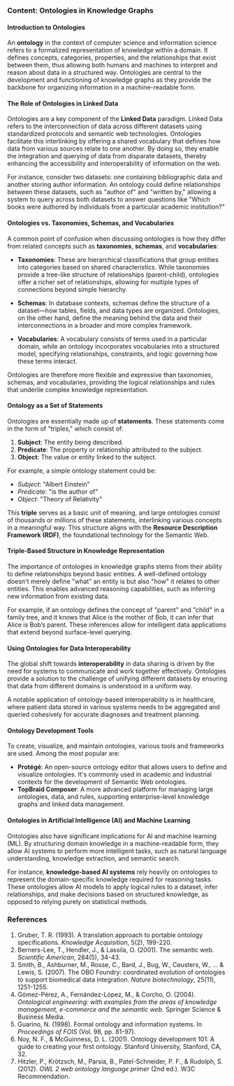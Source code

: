 ### Content: Ontologies in Knowledge Graphs

#### Introduction to Ontologies

An **ontology** in the context of computer science and information science refers to a formalized representation of knowledge within a domain. It defines concepts, categories, properties, and the relationships that exist between them, thus allowing both humans and machines to interpret and reason about data in a structured way. Ontologies are central to the development and functioning of knowledge graphs as they provide the backbone for organizing information in a machine-readable form. 

#### The Role of Ontologies in Linked Data

Ontologies are a key component of the **Linked Data** paradigm. Linked Data refers to the interconnection of data across different datasets using standardized protocols and semantic web technologies. Ontologies facilitate this interlinking by offering a shared vocabulary that defines how data from various sources relate to one another. By doing so, they enable the integration and querying of data from disparate datasets, thereby enhancing the accessibility and interoperability of information on the web.

For instance, consider two datasets: one containing bibliographic data and another storing author information. An ontology could define relationships between these datasets, such as "author of" and "written by," allowing a system to query across both datasets to answer questions like "Which books were authored by individuals from a particular academic institution?"

#### Ontologies vs. Taxonomies, Schemas, and Vocabularies

A common point of confusion when discussing ontologies is how they differ from related concepts such as **taxonomies**, **schemas**, and **vocabularies**:

- **Taxonomies**: These are hierarchical classifications that group entities into categories based on shared characteristics. While taxonomies provide a tree-like structure of relationships (parent-child), ontologies offer a richer set of relationships, allowing for multiple types of connections beyond simple hierarchy.
  
- **Schemas**: In database contexts, schemas define the structure of a dataset—how tables, fields, and data types are organized. Ontologies, on the other hand, define the meaning behind the data and their interconnections in a broader and more complex framework.
  
- **Vocabularies**: A vocabulary consists of terms used in a particular domain, while an ontology incorporates vocabularies into a structured model, specifying relationships, constraints, and logic governing how these terms interact.

Ontologies are therefore more flexible and expressive than taxonomies, schemas, and vocabularies, providing the logical relationships and rules that underlie complex knowledge representation.

#### Ontology as a Set of Statements

Ontologies are essentially made up of **statements**. These statements come in the form of "triples," which consist of:

1. **Subject**: The entity being described.
2. **Predicate**: The property or relationship attributed to the subject.
3. **Object**: The value or entity linked to the subject.

For example, a simple ontology statement could be:

- *Subject*: "Albert Einstein"
- *Predicate*: "is the author of"
- *Object*: "Theory of Relativity"

This **triple** serves as a basic unit of meaning, and large ontologies consist of thousands or millions of these statements, interlinking various concepts in a meaningful way. This structure aligns with the **Resource Description Framework (RDF)**, the foundational technology for the Semantic Web.

#### Triple-Based Structure in Knowledge Representation

The importance of ontologies in knowledge graphs stems from their ability to define relationships beyond basic entities. A well-defined ontology doesn't merely define "what" an entity is but also "how" it relates to other entities. This enables advanced reasoning capabilities, such as inferring new information from existing data.

For example, if an ontology defines the concept of "parent" and "child" in a family tree, and it knows that Alice is the mother of Bob, it can infer that Alice is Bob’s parent. These inferences allow for intelligent data applications that extend beyond surface-level querying.

#### Using Ontologies for Data Interoperability

The global shift towards **interoperability** in data sharing is driven by the need for systems to communicate and work together effectively. Ontologies provide a solution to the challenge of unifying different datasets by ensuring that data from different domains is understood in a uniform way.

A notable application of ontology-based interoperability is in healthcare, where patient data stored in various systems needs to be aggregated and queried cohesively for accurate diagnoses and treatment planning.

#### Ontology Development Tools

To create, visualize, and maintain ontologies, various tools and frameworks are used. Among the most popular are:

- **Protégé**: An open-source ontology editor that allows users to define and visualize ontologies. It's commonly used in academic and industrial contexts for the development of Semantic Web ontologies.
- **TopBraid Composer**: A more advanced platform for managing large ontologies, data, and rules, supporting enterprise-level knowledge graphs and linked data management.
  
#### Ontologies in Artificial Intelligence (AI) and Machine Learning

Ontologies also have significant implications for AI and machine learning (ML). By structuring domain knowledge in a machine-readable form, they allow AI systems to perform more intelligent tasks, such as natural language understanding, knowledge extraction, and semantic search.

For instance, **knowledge-based AI systems** rely heavily on ontologies to represent the domain-specific knowledge required for reasoning tasks. These ontologies allow AI models to apply logical rules to a dataset, infer relationships, and make decisions based on structured knowledge, as opposed to relying purely on statistical methods.

### References

1. Gruber, T. R. (1993). A translation approach to portable ontology specifications. *Knowledge Acquisition*, 5(2), 199-220.
2. Berners-Lee, T., Hendler, J., & Lassila, O. (2001). The semantic web. *Scientific American*, 284(5), 34-43.
3. Smith, B., Ashburner, M., Rosse, C., Bard, J., Bug, W., Ceusters, W., ... & Lewis, S. (2007). The OBO Foundry: coordinated evolution of ontologies to support biomedical data integration. *Nature biotechnology*, 25(11), 1251-1255.
4. Gómez-Pérez, A., Fernández-López, M., & Corcho, O. (2004). *Ontological engineering: with examples from the areas of knowledge management, e-commerce and the semantic web*. Springer Science & Business Media.
5. Guarino, N. (1998). Formal ontology and information systems. In *Proceedings of FOIS* (Vol. 98, pp. 81-97).
6. Noy, N. F., & McGuinness, D. L. (2001). Ontology development 101: A guide to creating your first ontology. Stanford University, Stanford, CA, 32.
7. Hitzler, P., Krötzsch, M., Parsia, B., Patel-Schneider, P. F., & Rudolph, S. (2012). *OWL 2 web ontology language primer* (2nd ed.). W3C Recommendation.